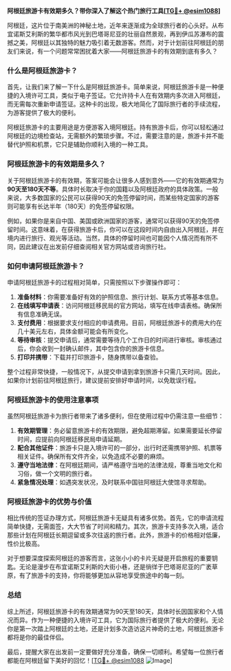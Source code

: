 **阿根廷旅游卡有效期多久？带你深入了解这个热门旅行工具[[TG💪+ @esim1088](https://t.me/s/esim1088)]**

阿根廷，这片位于南美洲的神秘土地，近年来逐渐成为全球旅行者的心头好。从布宜诺斯艾利斯的繁华都市风光到巴塔哥尼亚的壮丽自然景观，再到伊瓜苏瀑布的震撼之美，阿根廷以其独特的魅力吸引着无数游客。然而，对于计划前往阿根廷的朋友们来说，有一个问题常常困扰着大家——阿根廷旅游卡的有效期到底有多久？

### 什么是阿根廷旅游卡？

首先，让我们来了解一下什么是阿根廷旅游卡。简单来说，阿根廷旅游卡是一种便捷的入境许可工具，类似于电子签证。它允许持卡人在有效期内多次进入阿根廷，而无需每次重新申请签证。这种卡的出现，极大地简化了国际旅行者的手续流程，为游客提供了极大的便利。

阿根廷旅游卡的主要用途是方便游客入境阿根廷。持有旅游卡后，你可以轻松通过阿根廷的边境检查站，无需额外的繁琐步骤。不过，需要注意的是，旅游卡并不能替代护照和机票，它只是辅助你顺利入境的一种工具。

### 阿根廷旅游卡的有效期是多久？

关于阿根廷旅游卡的有效期，答案可能会让很多人感到意外——它的有效期通常为**90天至180天不等**。具体时长取决于你的国籍以及阿根廷政府的具体政策。一般来说，大多数国家的公民可以获得90天的免签停留时间，而某些特定国家的游客则可能享有长达半年（180天）的免签停留权限。

例如，如果你是来自中国、美国或欧洲国家的游客，通常可以获得90天的免签停留时间。这意味着，在获得旅游卡后，你可以在这段时间内自由出入阿根廷，并在境内进行旅行、观光等活动。当然，具体的停留时间也可能因个人情况而有所不同，因此建议在出发前仔细查阅相关官方网站或咨询旅行社。

### 如何申请阿根廷旅游卡？

申请阿根廷旅游卡的过程相对简单，只需按照以下步骤操作即可：

1. **准备材料**：你需要准备好有效的护照信息、旅行计划、联系方式等基本信息。
2. **在线填写申请表**：访问阿根廷移民局的官方网站，填写在线申请表格。确保所有信息准确无误。
3. **支付费用**：根据要求支付相应的申请费用。目前，阿根廷旅游卡的费用大约在几十美元左右，具体金额可能会有所变化。
4. **等待审核**：提交申请后，通常需要等待几个工作日的时间进行审核。审核通过后，你会收到一封确认邮件，其中包含你的旅游卡信息。
5. **打印并携带**：下载并打印旅游卡，随身携带以备查验。

整个过程非常快捷，一般情况下，从提交申请到拿到旅游卡只需几天时间。因此，如果你计划前往阿根廷旅行，建议提前安排好申请时间，以免耽误行程。

### 阿根廷旅游卡的使用注意事项

虽然阿根廷旅游卡为旅行者带来了诸多便利，但在使用过程中仍需注意一些细节：

1. **有效期管理**：务必留意旅游卡的有效期限，避免超期滞留。如果需要延长停留时间，应提前向阿根廷移民局申请延期。
2. **配合其他证件**：旅游卡只是入境许可的一部分，出行时还需携带护照、机票等相关证件。确保所有文件齐全，以免造成不必要的麻烦。
3. **遵守当地法律**：在阿根廷期间，请严格遵守当地的法律法规，尊重当地文化和习俗，做一个文明的旅行者。
4. **紧急情况处理**：如遇突发状况，及时联系中国驻阿根廷大使馆寻求帮助。

### 阿根廷旅游卡的优势与价值

相比传统的签证办理方式，阿根廷旅游卡无疑具有诸多优势。首先，它的申请流程简单快捷，无需面签，大大节省了时间和精力。其次，旅游卡支持多次入境，适合那些计划在阿根廷长期逗留或多次往返的旅行者。此外，旅游卡的价格相对低廉，性价比极高。

对于想要深度探索阿根廷的游客而言，这张小小的卡片无疑是开启旅程的重要钥匙。无论是漫步在布宜诺斯艾利斯的大街小巷，还是徜徉于巴塔哥尼亚的广袤草原，有了旅游卡的支持，你将能够更加从容地享受旅途中的每一刻。

### 总结

综上所述，阿根廷旅游卡的有效期通常为90天至180天，具体时长因国家和个人情况而异。作为一种便捷的入境许可工具，它为国际旅行者提供了极大的便利。无论你是第一次踏上阿根廷的土地，还是计划多次造访这片神奇的土地，阿根廷旅游卡都将是你的最佳伴侣。

最后，提醒大家在出发前一定要做好充分准备，确保一切顺利。希望每一位旅行者都能在阿根廷留下美好的回忆！[[TG💪+ @esim1088](https://t.me/s/esim1088) ![Image](https://i.postimg.cc/4NQfJmqS/Snipaste-2025-05-13-00-14-12.png)]